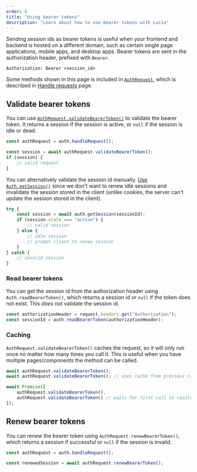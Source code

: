 ```yaml
---
order: 6
title: "Using bearer tokens"
description: "Learn about how to use bearer tokens with Lucia"
---
```


Sending session ids as bearer tokens is useful when your frontend and backend is hosted on a different domain, such as certain single page applications, mobile apps, and desktop apps. Bearer tokens are sent in the authorization header, prefixed with `Bearer`.

```http
Authorization: Bearer <session_id>
```

Some methods shown in this page is included in [`AuthRequest`](), which is described in [Handle requests]() page.

## Validate bearer tokens

You can use [`AuthRequest.validateBearerToken()`]() to validate the bearer token. It returns a session if the session is active, or `null` if the session is idle or dead.

```ts
const authRequest = auth.handleRequest();

const session = await authRequest.validateBearerToken();
if (session) {
	// valid request
}
```

You can alternatively validate the session id manually. [Use `Auth.getSession()`]() since we don't want to renew idle sessions and invalidate the session stored in the client (unlike cookies, the server can't update the session stored in the client).

```ts
try {
	const session = await auth.getSession(sessionId);
	if (session.state === "active") {
		// valid session
	} else {
		// idle session
		// prompt client to renew session
	}
} catch {
	// invalid session
}
```

### Read bearer tokens

You can get the session id from the authorization header using `Auth.readBearerToken()`, which returns a session id or `null` if the token does not exist. This _does not_ validate the session id.

```ts
const authorizationHeader = request.headers.get("Authorization");
const sessionId = auth.readBearerToken(authorizationHeader);
```

### Caching

`AuthRequest.validateBearerToken()` caches the request, so it will only run once no matter how many times you call it. This is useful when you have multiple pages/components the method can be called.

```ts
await authRequest.validateBearerToken();
await authRequest.validateBearerToken(); // uses cache from previous call
```

```ts
await Promise([
	authRequest.validateBearerToken(),
	authRequest.validateBearerToken() // waits for first call to resolve
]);
```

## Renew bearer tokens

You can renew the bearer token using `AuthRequest.renewBearerToken()`, which returns a session if successful or `null` if the session is invalid.

```ts
const authRequest = auth.handleRequest();

const renewedSession = await authRequest.renewBearerToken();
```
